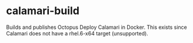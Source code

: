 # calamari-build
Builds and publishes Octopus Deploy Calamari in Docker. This exists since Calamari does not have a rhel.6-x64 target (unsupported).
